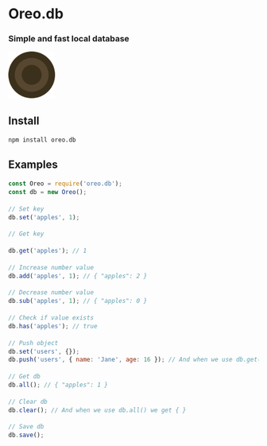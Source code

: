 # Oreo.db
### Simple and fast local database
<img src="/img/lg.png" width="94px" alt="Logo">

## Install
```
npm install oreo.db
```

## Examples
```js
const Oreo = require('oreo.db');
const db = new Oreo();

// Set key
db.set('apples', 1);

// Get key

db.get('apples'); // 1

// Increase number value
db.add('apples', 1); // { "apples": 2 }

// Decrease number value
db.sub('apples', 1); // { "apples": 0 }

// Check if value exists
db.has('apples'); // true

// Push object
db.set('users', {});
db.push('users', { name: 'Jane', age: 16 }); // And when we use db.get('users') we get { name: 'Jane', age: 16 }

// Get db
db.all(); // { "apples": 1 }

// Clear db
db.clear(); // And when we use db.all() we get { }

// Save db
db.save();
```